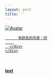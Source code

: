 ```yaml
---
layout: post
title: ''
---
```


<p class="imglist">

<div class="image-container">
  <a href="https://pic.superbed.cn/item/5e36715e2fb38b8c3c5aceb3.jpg"  data-fancybox="images">
    <img src="https://pic.superbed.cn/item/5e36715e2fb38b8c3c5acf0b.jp" alt="Avatar" class="image" />
    <div class="overlay">
      <div class="text">
        
          有颜色的风景・四
        
      </div>
    </div>
  </a>
</div>











<a href="https://pic.superbed.cn/item/5e36715e2fb38b8c3c5aceb5.jpg" data-fancybox="images"><img src="" /></a>
<a href="https://pic.superbed.cn/item/5e36715e2fb38b8c3c5aceb7.jpg" data-fancybox="images"><img src="" /></a>
<a href="https://pic.superbed.cn/item/5e36715e2fb38b8c3c5aceb9.jpg" data-fancybox="images"><img src="" /></a>
<a href="https://pic.superbed.cn/item/5e36715e2fb38b8c3c5acebb.jpg" data-fancybox="images"><img src="" /></a>
<a href="https://pic.superbed.cn/item/5e36715e2fb38b8c3c5acebd.jpg" data-fancybox="images"><img src="" /></a>
<a href="https://pic.superbed.cn/item/5e36715e2fb38b8c3c5acebf.jpg" data-fancybox="images"><img src="" /></a>
<a href="https://pic.superbed.cn/item/5e36715e2fb38b8c3c5acec1.jpg" data-fancybox="images"><img src="" /></a>
<a href="https://pic.superbed.cn/item/5e36715e2fb38b8c3c5acec3.jpg" data-fancybox="images"><img src="" /></a>
<a href="https://pic.superbed.cn/item/5e36715e2fb38b8c3c5acec7.jpg" data-fancybox="images"><img src="" /></a>
<a href="https://pic.superbed.cn/item/5e36715e2fb38b8c3c5acec9.jpg" data-fancybox="images"><img src="" /></a>
<a href="https://pic.superbed.cn/item/5e36715e2fb38b8c3c5acecb.jpg" data-fancybox="images"><img src="" /></a>
<a href="https://pic.superbed.cn/item/5e36715e2fb38b8c3c5acecd.jpg" data-fancybox="images"><img src="" /></a>
<a href="https://pic.superbed.cn/item/5e36715e2fb38b8c3c5acecf.jpg" data-fancybox="images"><img src="" /></a>
<a href="https://pic.superbed.cn/item/5e36715e2fb38b8c3c5aced1.jpg" data-fancybox="images"><img src="" /></a>
<a href="https://pic.superbed.cn/item/5e36715e2fb38b8c3c5aced3.jpg" data-fancybox="images"><img src="" /></a>
<a href="https://pic.superbed.cn/item/5e36715e2fb38b8c3c5aced5.jpg" data-fancybox="images"><img src="" /></a>
<a href="https://pic.superbed.cn/item/5e36715e2fb38b8c3c5aced7.jpg" data-fancybox="images"><img src="" /></a>
<a href="https://pic.superbed.cn/item/5e36715e2fb38b8c3c5acedc.jpg" data-fancybox="images"><img src="" /></a>
<a href="https://pic.superbed.cn/item/5e36715e2fb38b8c3c5acede.jpg" data-fancybox="images"><img src="" /></a>
<a href="https://pic.superbed.cn/item/5e36715e2fb38b8c3c5acee0.jpg" data-fancybox="images"><img src="" /></a>
<a href="https://pic.superbed.cn/item/5e36715e2fb38b8c3c5acee2.jpg" data-fancybox="images"><img src="" /></a>
<a href="https://pic.superbed.cn/item/5e36715e2fb38b8c3c5acee4.jpg" data-fancybox="images"><img src="" /></a>
<a href="https://pic.superbed.cn/item/5e36715e2fb38b8c3c5acee7.jpg" data-fancybox="images"><img src="" /></a>
<a href="https://pic.superbed.cn/item/5e36715e2fb38b8c3c5aceea.jpg" data-fancybox="images"><img src="" /></a>
<a href="https://pic.superbed.cn/item/5e36715e2fb38b8c3c5aceec.jpg" data-fancybox="images"><img src="" /></a>
<a href="https://pic.superbed.cn/item/5e36715e2fb38b8c3c5aceee.jpg" data-fancybox="images"><img src="" /></a>
<a href="https://pic.superbed.cn/item/5e36715e2fb38b8c3c5acef0.jpg" data-fancybox="images"><img src="" /></a>
<a href="https://pic.superbed.cn/item/5e36715e2fb38b8c3c5acef4.jpg" data-fancybox="images"><img src="" /></a>
<a href="https://pic.superbed.cn/item/5e36715e2fb38b8c3c5acef6.jpg" data-fancybox="images"><img src="" /></a>
<a href="https://pic.superbed.cn/item/5e36715e2fb38b8c3c5acef8.jpg" data-fancybox="images"><img src="" /></a>
<a href="https://pic.superbed.cn/item/5e36715e2fb38b8c3c5acefa.jpg" data-fancybox="images"><img src="" /></a>
<a href="https://pic.superbed.cn/item/5e36715e2fb38b8c3c5acefc.jpg" data-fancybox="images"><img src="" /></a>
<a href="https://pic.superbed.cn/item/5e36715e2fb38b8c3c5acefe.jpg" data-fancybox="images"><img src="" /></a>
<a href="https://pic.superbed.cn/item/5e36715e2fb38b8c3c5acf00.jpg" data-fancybox="images"><img src="" /></a>
<a href="https://pic.superbed.cn/item/5e36715e2fb38b8c3c5acf02.jpg" data-fancybox="images"><img src="" /></a>
<a href="https://pic.superbed.cn/item/5e36715e2fb38b8c3c5acf04.jpg" data-fancybox="images"><img src="" /></a>
<a href="https://pic.superbed.cn/item/5e36715e2fb38b8c3c5acf06.jpg" data-fancybox="images"><img src="" /></a>
<a href="https://pic.superbed.cn/item/5e36715e2fb38b8c3c5acf09.jpg" data-fancybox="images"><img src="" /></a>
<a href="https://pic.superbed.cn/item/5e36715e2fb38b8c3c5acf0b.jpg" data-fancybox="images"><img src="" /></a>
<a href="https://pic.superbed.cn/item/5e36715e2fb38b8c3c5acf0d.jpg" data-fancybox="images"><img src="" /></a>
<a href="https://pic.superbed.cn/item/5e36715e2fb38b8c3c5acf0f.jpg" data-fancybox="images"><img src="" /></a>
<a href="https://pic.superbed.cn/item/5e36715e2fb38b8c3c5acf11.jpg" data-fancybox="images"><img src="" /></a>
<a href="https://pic.superbed.cn/item/5e36715e2fb38b8c3c5acf13.jpg" data-fancybox="images"><img src="" /></a>
<a href="https://pic.superbed.cn/item/5e36715e2fb38b8c3c5acf15.jpg" data-fancybox="images"><img src="" /></a>
<a href="https://pic.superbed.cn/item/5e36715e2fb38b8c3c5acf17.jpg" data-fancybox="images"><img src="" /></a>
<a href="https://pic.superbed.cn/item/5e36715e2fb38b8c3c5acf19.jpg" data-fancybox="images"><img src="" /></a>
<a href="https://pic.superbed.cn/item/5e36715e2fb38b8c3c5acf1b.jpg" data-fancybox="images"><img src="" /></a>
<a href="https://pic.superbed.cn/item/5e36715e2fb38b8c3c5acf1d.jpg" data-fancybox="images"><img src="" /></a>

</p>


#### [text](https://cxcxcx.cx/works/0009a.html)